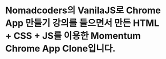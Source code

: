 # Nomadcoders의 VanilaJS로 Chrome App 만들기 강의를 들으면서 만든 HTML + CSS + JS를 이용한 Momentum Chrome App Clone입니다.
